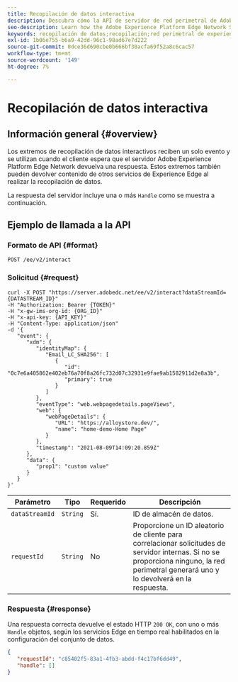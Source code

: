 ```yaml
---
title: Recopilación de datos interactiva
description: Descubra cómo la API de servidor de red perimetral de Adobe Experience Platform realiza la recopilación de datos interactiva
seo-description: Learn how the Adobe Experience Platform Edge Network Server API performs interactive data collection
keywords: recopilación de datos;recopilación;red perimetral de experience platform;api;recopilación de datos interactiva
exl-id: 1b06e755-b6a9-42dd-96c1-98ad67e7d222
source-git-commit: 0dce36d690cbe0b666bf30acfa69f52a8c6cac57
workflow-type: tm+mt
source-wordcount: '149'
ht-degree: 7%

---
```


# Recopilación de datos interactiva

## Información general {#overview}

Los extremos de recopilación de datos interactivos reciben un solo evento y se utilizan cuando el cliente espera que el servidor Adobe Experience Platform Edge Network devuelva una respuesta. Estos extremos también pueden devolver contenido de otros servicios de Experience Edge al realizar la recopilación de datos.

La respuesta del servidor incluye una o más `Handle` como se muestra a continuación.

## Ejemplo de llamada a la API

### Formato de API {#format}

```http
POST /ee/v2/interact
```

### Solicitud {#request}

```shell
curl -X POST "https://server.adobedc.net/ee/v2/interact?dataStreamId={DATASTREAM_ID}" 
-H "Authorization: Bearer {TOKEN}" 
-H "x-gw-ims-org-id: {ORG_ID}" 
-H "x-api-key: {API_KEY}" 
-H "Content-Type: application/json" 
-d '{
   "event": {
      "xdm": {
         "identityMap": {
            "Email_LC_SHA256": [
               {
                  "id": "0c7e6a405862e402eb76a70f8a26fc732d07c32931e9fae9ab1582911d2e8a3b",
                  "primary": true
               }
            ]
         },
         "eventType": "web.webpagedetails.pageViews",
         "web": {
            "webPageDetails": {
               "URL": "https://alloystore.dev/",
               "name": "home-demo-Home Page"
            }
         },
         "timestamp": "2021-08-09T14:09:20.859Z"
      },
      "data": {
         "prop1": "custom value"
      }
   }
}'
```

| Parámetro | Tipo | Requerido | Descripción |
| --- | --- | --- | --- |
| `dataStreamId` | `String` | Sí. | ID de almacén de datos. |
| `requestId` | `String` | No | Proporcione un ID aleatorio de cliente para correlacionar solicitudes de servidor internas. Si no se proporciona ninguno, la red perimetral generará uno y lo devolverá en la respuesta. |

### Respuesta {#response}

Una respuesta correcta devuelve el estado HTTP `200 OK`, con uno o más `Handle` objetos, según los servicios Edge en tiempo real habilitados en la configuración del conjunto de datos.

```json
{
   "requestId": "c85402f5-83a1-4fb3-abdd-f4c17bf6dd49",
   "handle": []
}
```
